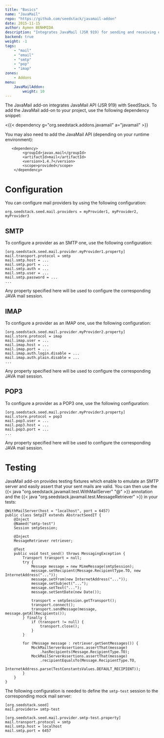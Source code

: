 ```yaml
---
title: "Basics"
name: "JavaMail"
repo: "https://github.com/seedstack/javamail-addon"
date: 2015-11-15
author: Aymen BENHMIDA
description: "Integrates JavaMail (JSR 919) for sending and receiving of e-mail messages over POP3, IMAP and SMTP."
backend: true
weight: -1
tags:
    - "mail"
    - "email"
    - "smtp"
    - "pop"
    - "imap"
zones:
    - Addons
menu:
    JavaMailAddon:
        weight: 10
---
```


The JavaMail add-on integrates JavaMail API (JSR 919) with SeedStack. To add the JavaMail add-on to your project, use
the following dependency snippet:

<{{< dependency g="org.seedstack.addons.javamail" a="javamail" >}}

You may also need to add the JavaMail API (depending on your runtime environment):
    
       <dependency>
            <groupId>javax.mail</groupId>
            <artifactId>mail</artifactId>
            <version>1.4.7</version>
            <scope>provided</scope>
        </dependency>

# Configuration

You can configure mail providers by using the following configuration:

    org.seedstack.seed.mail.providers = myProvider1, myProvider2, myProvider3

## SMTP

To configure a provider as an SMTP one, use the following configuration:

    [org.seedstack.seed.mail.provider.myProvider1.property]
    mail.transport.protocol = smtp
    mail.smtp.host = ...
    mail.smtp.port = ...
    mail.smtp.auth = ...
    mail.smtp.user = ...
    mail.smtp.password = ...
    ...

Any property specified here will be used to configure the corresponding JAVA mail session.

## IMAP

To configure a provider as an IMAP one, use the following configuration:

    [org.seedstack.seed.mail.provider.myProvider2.property]
    mail.store.protocol = imap
    mail.imap.user = ...
    mail.imap.host = ...
    mail.imap.port = ...
    mail.imap.auth.login.disable = ...
    mail.imap.auth.plain.disable = ...
    ...

Any property specified here will be used to configure the corresponding JAVA mail session.

## POP3

To configure a provider as a POP3 one, use the following configuration:

    [org.seedstack.seed.mail.provider.myProvider3.property]
    mail.store.protocol = pop3
    mail.pop3.user = ...
    mail.pop3.host = ...
    mail.pop3.port = ...
    ...

Any property specified here will be used to configure the corresponding JAVA mail session.

# Testing

JavaMail add-on provides testing fixtures which enable to emulate an SMTP server and easily assert that your sent mails
are valid. You can then use the {{< java "org.seedstack.javamail.test.WithMailServer" "@" >}} annotation and the
{{< java "org.seedstack.javamail.test.MessageRetriever" >}} in your tests:

    @WithMailServer(host = "localhost", port = 6457)
    public class SmtpIT extends AbstractSeedIT {
        @Inject
        @Named("smtp-test")
        Session smtpSession;

        @Inject
        MessageRetriever retriever;

        @Test
        public void test_send() throws MessagingException {
            Transport transport = null;
            try {
                Message message = new MimeMessage(smtpSession);
                message.setRecipient(Message.RecipientType.TO, new InternetAddress("..."));
                message.setFrom(new InternetAddress("..."));
                message.setSubject("...");
                message.setText("...");
                message.setSentDate(new Date());

                transport = smtpSession.getTransport();
                transport.connect();
                transport.sendMessage(message, message.getAllRecipients());
            } finally {
                if (transport != null) {
                    transport.close();
                }
            }

            for (Message message : retriever.getSentMessages()) {
                MockMailServerAssertions.assertThat(message)
                    .hasRecipients(Message.RecipientType.TO);
                MockMailServerAssertions.assertThat(message)
                    .recipientEqualsTo(Message.RecipientType.TO,
                            InternetAddress.parse(TestConstantsValues.DEFAULT_RECIPIENT));
            }
        }
    }

The following configuration is needed to define the `smtp-test` session to the corresponding mock mail server:

    [org.seedstack.seed]
    mail.providers= smtp-test

    [org.seedstack.seed.mail.provider.smtp-test.property]
    mail.transport.protocol = smtp
    mail.smtp.host = localhost
    mail.smtp.port = 6457

